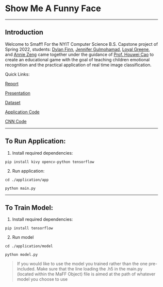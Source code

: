 
# **S**how **M**e **A** **F**unny **F**ace

---
## Introduction
Welcome to Smaff! For the NYIT Computer Science B.S. Capstone project of Spring 2022, students: [Dylan Finn](https://github.com/df-exo-movement), [Jennifer Gulmohamad](https://github.com/jenniferg147), [Loyal Greene](https://github.com/LDGreene), and [Annie Zeng]()
came together under the guidance of [Prof. Houwei Cao](https://www.nyit.edu/bio/hcao02) to create an educational game with the goal of teaching children emotional recognition and 
the practical application of real time image classification.

Quick Links:

[Report](https://github.com/df-exo-movement/smaff/blob/main/report/show_me_a_funny_face_report.pdf)

[Presentation](https://github.com/df-exo-movement/smaff/blob/main/report/show_me_a_funny_face_presentation.pdf)

[Dataset](https://www.kaggle.com/datasets/chiragsoni/ferdata)

[Application Code](https://github.com/df-exo-movement/smaff/tree/main/application/app)

[CNN Code](https://github.com/df-exo-movement/smaff/tree/main/application/model)


---

## To Run Application:

1. Install required dependencies:

```
pip install kivy opencv-python tensorflow
```

2. Run application:
```
cd ./application/app

python main.py
```
---

## To Train Model:

1. Install required dependencies:
```
pip install tensorflow
```

2. Run model

```
cd ./application/model

python model.py
```
> If you would like to use the model you trained rather than the one pre-included. Make sure that the line loading the .h5 in the main.py (located within the MaFF Object) file is aimed at the path of whatever model you choose to use
